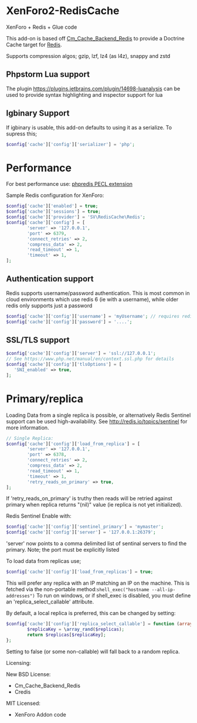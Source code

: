 # XenForo2-RedisCache
XenForo + Redis + Glue code

This add-on is based off [Cm_Cache_Backend_Redis](https://github.com/colinmollenhour/Cm_Cache_Backend_Redis) to provide a Doctrine Cache target for [Redis](http://redis.io/).

Supports compression algos; gzip, lzf, lz4 (as l4z), snappy and zstd

## Phpstorm Lua support

The plugin https://plugins.jetbrains.com/plugin/14698-luanalysis can be used to provide syntax highlighting and inspector support for lua

## Igbinary Support

If igbinary is usable, this add-on defaults to using it as a serialize. To supress this;
```php
$config['cache']['config']['serializer'] = 'php';
```

# Performance
For best performance use: [phpredis PECL extension](http://pecl.php.net/package/redis)

Sample Redis configuration for XenForo:
```php
$config['cache']['enabled'] = true;
$config['cache']['sessions'] = true;
$config['cache']['provider'] = 'SV\RedisCache\Redis';
$config['cache']['config'] = [
        'server' => '127.0.0.1',
        'port' => 6379,
        'connect_retries' => 2,
        'compress_data' => 2,
        'read_timeout' => 1,
        'timeout' => 1,
];
```

## Authentication support
Redis supports username/password authentication.
This is most common in cloud environments which use redis 6 (ie with a username), while older redis only supports just a password
```php
$config['cache']['config']['username'] = 'myUsername'; // requires redis 6+, or for cloud redis installations
$config['cache']['config']['password'] = '....';
```

## SSL/TLS support

```php
$config['cache']['config']['server'] = 'ssl://127.0.0.1';
// See https://www.php.net/manual/en/context.ssl.php for details
$config['cache']['config']['tlsOptions'] = [
   'SNI_enabled' => true,
];
```

# Primary/replica
Loading Data from a single replica is possible, or alternatively Redis Sentinel support can be used  high-availability. See http://redis.io/topics/sentinel for more information.
```php
// Single Replica:
$config['cache']['config']['load_from_replica'] = [
        'server' => '127.0.0.1',
        'port' => 6378,
        'connect_retries' => 2,
        'compress_data' => 2,
        'read_timeout' => 1,
        'timeout' => 1,
        'retry_reads_on_primary' => true,
];
```

If 'retry_reads_on_primary' is truthy then reads will be retried against primary when replica returns "(nil)" value (ie replica is not yet initialized).

Redis Sentinel Enable with:
```php
$config['cache']['config']['sentinel_primary'] = 'mymaster';
$config['cache']['config']['server'] = '127.0.0.1:26379';
```
'server' now points to a comma delimited list of sentinal servers to find the primary. Note; the port must be explicitly listed

To load data from replicas use;
```php
$config['cache']['config']['load_from_replicas'] = true;
```
This will prefer any replica with an IP matching an IP on the machine. This is fetched via the non-portable method:```shell_exec("hostname --all-ip-addresses")```
To run on windows, or if shell_exec is disabled, you must define an 'replica_select_callable' attribute.


By default, a local replica is preferred, this can be changed by setting:
```php
$config['cache']['config']['replica_select_callable'] = function (array $replicas) { 
        $replicaKey = \array_rand($replicas);
        return $replicas[$replicaKey];
};
```
Setting to false (or some non-callable) will fall back to a random replica.

Licensing:

New BSD License:
- Cm_Cache_Backend_Redis
- Credis

MIT Licensed:
- XenForo Addon code
